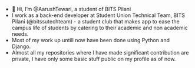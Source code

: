 - 👋 Hi, I’m @AarushTewari, a student of BITS Pilani
- I work as a back-end developer at Student Union Technical Team, BITS Pilani (@bitssutechteam) - a student club that makes app to ease the campus life of students by catering to their academic and non academic needs.
- Most of my work up untill now have been done using Python and Django.
- Almost all my repositories where I have made significant contribution are private, I have only some basic stuff public on my profile as of now.


<!---
AarushTewari/AarushTewari is a ✨ special ✨ repository because its `README.md` (this file) appears on your GitHub profile.
You can click the Preview link to take a look at your changes.
--->
